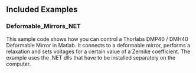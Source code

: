 ## Included Examples

### Deformable_Mirrors_NET
This sample code shows how you can control a Thorlabs DMP40 / DMH40 Deformable Mirror in Matlab.
It connects to a deformable mirror, performs a relaxation and sets voltages for a certain value of a Zernike coefficient. 
The example uses the .NET dlls that have to be installed separately on the computer. 






